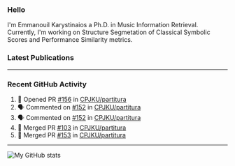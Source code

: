 ### Hello

I'm Emmanouil Karystinaios a Ph.D. in Music Information Retrieval.
Currently, I'm working on Structure Segmetation of Classical Symbolic Scores and Performance Similarity metrics.


### Latest Publications

<!-- BLOG-POST-LIST:START -->
<!-- BLOG-POST-LIST:END -->

---

### Recent GitHub Activity
  
<!--START_SECTION:activity-->
1. 💪 Opened PR [#156](https://github.com/CPJKU/partitura/pull/156) in [CPJKU/partitura](https://github.com/CPJKU/partitura)
2. 🗣 Commented on [#152](https://github.com/CPJKU/partitura/issues/152) in [CPJKU/partitura](https://github.com/CPJKU/partitura)
3. 🗣 Commented on [#152](https://github.com/CPJKU/partitura/issues/152) in [CPJKU/partitura](https://github.com/CPJKU/partitura)
4. 🎉 Merged PR [#103](https://github.com/CPJKU/partitura/pull/103) in [CPJKU/partitura](https://github.com/CPJKU/partitura)
5. 🎉 Merged PR [#153](https://github.com/CPJKU/partitura/pull/153) in [CPJKU/partitura](https://github.com/CPJKU/partitura)
<!--END_SECTION:activity-->

---

![My GitHub stats](https://github-readme-stats.vercel.app/api?username=manoskary&show_icons=true&theme=radical)


<!--
**manoskary/manoskary** is a ✨ _special_ ✨ repository because its `README.md` (this file) appears on your GitHub profile.

Here are some ideas to get you started:

- 🔭 I’m currently working on ...
- 🌱 I’m currently learning ...
- 👯 I’m looking to collaborate on ...
- 🤔 I’m looking for help with ...
- 💬 Ask me about ...
- 📫 How to reach me: ...
- 😄 Pronouns: ...
- ⚡ Fun fact: ...
-->

